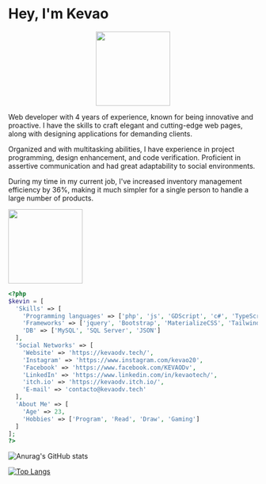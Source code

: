 # Hey, I'm Kevao

<p align="center">
  <img class="logo" src="https://kevaodv.tech/assets/media/favicon.png" width="150px" />
</p>

<article>
  <p>
    Web developer with 4 years of experience, known for being innovative and proactive. I have the skills to craft elegant and cutting-edge web pages, along with designing applications for demanding clients.
  </p>
  
  <p>
    Organized and with multitasking abilities, I have experience in project programming, design enhancement, and code verification. Proficient in assertive communication and had great adaptability to social environments.
  </p>
  
  <p>
    During my time in my current job, I've increased inventory management efficiency by 36%, making it much simpler for a single person to handle a large number of products.
  </p>
</article>

<img src="https://media.giphy.com/media/vFKqnCdLPNOKc/giphy.gif" width="150px" />

```php
<?php
$kevin = [
  'Skills' => [
    'Programming languages' => ['php', 'js', 'GDScript', 'c#', 'TypeScript', 'HTML', 'CSS'],
    'Frameworks' => ['jquery', 'Bootstrap', 'MaterializeCSS', 'Tailwindcss', 'Laravel'],
    'DB' => ['MySQL', 'SQL Server', 'JSON']
  ],
  'Social Networks' => [
    'Website' => 'https://kevaodv.tech/',
    'Instagram' => 'https://www.instagram.com/kevao20',
    'Facebook' => 'https://www.facebook.com/KEVAODv',
    'LinkedIn' => 'https://www.linkedin.com/in/kevaotech/',
    'itch.io' => 'https://kevaodv.itch.io/',
    'E-mail' => 'contacto@kevaodv.tech'
  ],
  'About Me' => [
    'Age' => 23,
    'Hobbies' => ['Program', 'Read', 'Draw', 'Gaming']
  ]
];
?>
```

![Anurag's GitHub stats](https://github-readme-stats.vercel.app/api?username=KEVAO18&show_icons=true&theme=github_dark)

[![Top Langs](https://github-readme-stats.vercel.app/api/top-langs/?username=KEVAO18)](https://github.com/anuraghazra/github-readme-stats)
